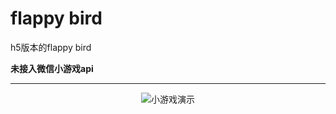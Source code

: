 # flappy bird


h5版本的flappy bird

**未接入微信小游戏api**


----


<div align="center">

![小游戏演示](https://github.com/QinZhen001/my-movie/blob/master/screenshot/GIF.gif)


<div/>
